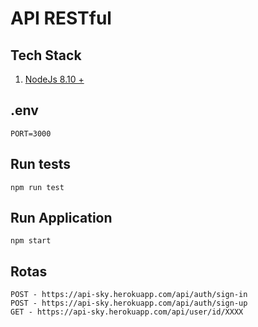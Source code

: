 # API RESTful

## Tech Stack

 1. [NodeJs 8.10 +](https://nodejs.org/dist/v8.10.0/)

## .env
```
PORT=3000
```
## Run tests
```
npm run test
```
## Run Application
```
npm start

```
## Rotas
```
POST - https://api-sky.herokuapp.com/api/auth/sign-in
POST - https://api-sky.herokuapp.com/api/auth/sign-up
GET - https://api-sky.herokuapp.com/api/user/id/XXXX

```


